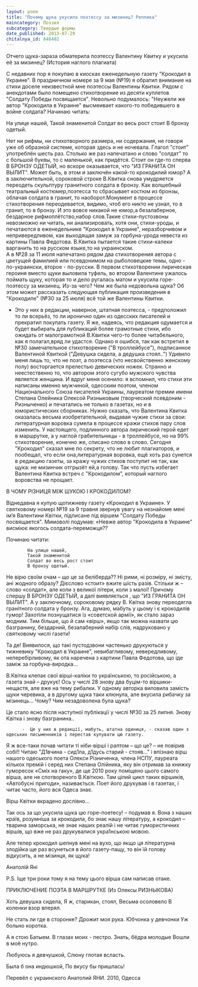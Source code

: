 ```yaml
---
layout: poem
title: "Почему щука укусила поэтессу за мизинец? Реплика"
maincategory: Поэзия
subcategory: Твердые формы
date_published: 2013-07-29
chitalnya_id: 848402
---
```




Отчего щука-зараза обматерила поэтессу Валентину Квитку и укусила её за мизинец?
(История наглого плагиата)

С недавних пор я покупаю в киосках еженедельную газету "Крокодил в Украине". В праздничном номере за 9 мая (№19) я обратил внимание на стихи доселе неизвестной мне поэтессы Валентины Квитки. Рядом с анекдотами было помещено стихотворение из десяти куплетов "Солдату Победы посвящается". Невольно подумалось: "Неужели же автор "Крокодила в Украине" высмеивает какого-то победившего в войне солдата?
Начинаю читать:

На улице нашей,
Такой знаменитой
Солдат во весь рост стоит
В бронзу одетый.

Нет ни рифмы, ни стихотворного размера, ни содержания, не говоря уже об образной системе, которая здесь и не ночевала. Глагол "стоит" употреблён шесть раз. Столько же раз напечатано и слово "солдат" то с большой буквы, то с маленькой, как придётся. Стоит он где-то сперва В БРОНЗУ ОДЕТЫЙ, но вскоре оказывается, что "ИЗ ГРАНИТА ОН ВЫЛИТ". Может быть, в этом и заключён какой-то крокодилий юмор? А в заключительной, сороковой строке В.Квитка снова умудряется переодеть скульптуру гранитного солдата в бронзу. Как волшебный театральный костюмер,поэтесса то сбрасывает костюм из бронзы, облачая солдата в гранит, то наоборот.Монумент в процессе стихотворения переодевается, видимо, чтоб его никто не узнал, то в гранит, то в бронзу. И это вовсе никакой не юмор,а безалаберное, бездарное рифмоплётство,набор слов.Такие стихи-пустозвоны невозможно ни читать, ни анализировать, хотя они, стихи-уроды, и печатаются в еженедельнике "Крокодил в Украине", неразборчивом и непривередливом, как выходящая замуж за горбуна-урода невеста из картины Павла Федотова. В.Квитка пытается такие стихи-калеки варганить то на русском языке,то на украинском.   
А в №28 за 11 июля напечатано рядом два стихотворения автора с цветущей фамилией или псевдонимом на рыболовецкие темы, одно - по-украински, второе - по-русски. В первом стихотворении лирическая героиня вместо щуки выловила туфель, во втором Валентине ужалось поймать щуку, которая то и дело ругалась матом и укусила горе-поэтессу за мизинец. Из-за чего? Чем же была недовольна щука? Об этом может рассказать следующая публикация произведения в "Крокодиле" (№30 за 25 июля) всё той же Валентины Квитки.
- Это у них в редакции, наверное, штатная поэтесса, - предположил то ли всерьёз, то ли иронично один из одесских писателей и прекратил покупать газету. Я же, надеясь, что редакция одумается и будет выбирать для публикаций более грамотные стихи, ибо ожидать от малограмотной В.Квитки чего-то более читабельного, как я полагал,вряд ли удастся. Однако я ошибся, так как встретил в №30 замечательное стихотворение ("В троллейбусе"), подписанное Валентиной Квиткой ("Девушка сидела, а дедушка стоял..") Удивило меня лишь то, что не поэт, а поэтесса (что несвойственно женскому полу) восторгается прелестью девических ножек. Странно и неестественно то, что автором этого сугубо мужского чувства является женщина. И вдруг меня осенило: я вспомнил, что стихи эти написаны именно мужчиной, одесским поэтом, членом Национального Союза писателей Украины, лауреатом премии имени Степана Олейника Олексой Ризныковым (творческий псевдоним - Ризныченко) и печатались не только в газетах, но и в юмористических сборниках.
Нужно сказать, что Валентина Квитка оказалась весьма изобретательной, выдавая чужие стихи за свои: литературная воровка сумела в процессе кражи стихов пару слов изменить. У настоящего, подлинного автора лирический герой едет в маршрутке, а у наглой грабительницы - в троллейбусе, но на 99% стихотворение, конечно же, списано слово в слово.
Сегодня "Крокодил" сказал мне по секрету, что не любит плагиаторов, и пообещал, что если она,литературная воровка, ещё хоть раз сунется в редакцию газеты, за кражу чужих стихов поступит не так, как щука:  не мизинчик отгрызёт ей,а голову. Так что пусть избегает Валентина Квитка встреч с "Крокодилом", который наглого воровства не прощает.

 В ЧОМУ РІЗНИЦЯ МІЖ ШУКОЮ І КРОКОДИЛОМ?

Віднедавна я купую щотижневу газету «Крокодил в Украине». У святковому номері №19 за 9 травня звернув увагу на незнайоме мені ім’я Валентини Квітки, підписане під віршем "Солдату Победы посвящается". Мимоволі подумав: «Невже автор "Крокодила в Украине" висміює якогось солдата-переможця??

Починаю читати: 

            На улице нашей,
            Такой знаменитой
            Солдат во весь рост стоит
            В бронзу одетый.

Не вірю своїм очам – що це за беліберда?? Ні рими, ні розміру, ні змісту, ані жодного образу? Дієслово «стоит» вжите шість разів. Стільки ж – слово «солдат», але коли з великої літери, коли з малої! Причому спершу  В БРОНЗУ ОДЕТЫЙ, а далі виявляється , що "ИЗ ГРАНИТА ОН ВЫЛИТ". А у заключному, сороковому рядку В. Квітка знову переодягла гранітного солдата у бронзу. Ага, думаю, мабуть у цьому і є крокодилів гумор! Захотіли познущатися із «советской армії», як стало зараз модним. Тим більше, що й сам «вірш», якщо так можна назвати цю базгранину, бездарний, безалаберний набір слів, надруковано у святковому числі газети!

Та де! Виявилося, що такі пустодзвони частенько друкуються у тижневику "Крокодил в Украине", невибагливому, невередливому, неперебірливому, як ота наречена з картини Павла Федотова, що іде заміж за горбуна-виродка…

В.Квітка клепає свої вірші-каліки то українською, то російською, а газета знай – друкує! Ось у числі 28 знову два буцім-то віршики-нещастя, але вже на тему рибалки. У одному авторка виловила замість щуки черевика, а в другому щука таки клюнула, але вкусила рибачку за мізинець… Чому? Чим незадоволена була щука?

Це стало ясно після наступної публікації у числі №30 за 25 липня. Знову Квітка і знову базгранина..

          -  Це у них в редакції, мабуть, штатна одиниця, - сказав один з одеських письменників і перестав купувати цю газету.

Я ж все-таки почав читати ті ніби-вірші і раптом – що це? – не повірив собі!! Читаю "Д1вчина - сид1ла,  д1дусь старий - стояв…" і впізнаю вірш нашого одеського поета Олекси Різниченка, члена НСПУ, лауреата кількох премій і серед них Степана Олійника, яку він отримав за книжку гуморесок «Сміх на гаку», де ще 2010 року поміщено цього  самого вірша, але не спотвореного В.Квіткою. Там цілий цикл таких віршиків, «Автобусні пригоди», називається. Поет його друкував і в газетах, і  читає часто, його вся Одеса знає.

Вірш Квітки вкрадено дослівно...

Так ось за що укусила щука цю горе-поетесу! – подумав я. Вона з наших країв, розумніша за крокодила, бо знає нашу літературу, а крокодил – тварина заморська, не знає наших реалій і не читає гумористичних віршів, що вже не раз друкувалися укра1нською мовою.

Але тепер крокодил шепнув мені на вухо, що якщо ця літературна злодійка ще раз всунеться в його газету-пащу, то він їй голову відкусить, а не мізинця, як щука!

Анатолій Яні

  P.S. Іще три роки тому я на тему цього вірша сам написав отаке.

ПРИКЛЮЧЕНИЕ ПОЭТА В МАРШРУТКЕ
(Из Олексы РИЗНЫКОВА)

Хоть девушка сидела,
Я ж, старикан, стоял,
Весьма осоловело
В коленки взор вперял.

Не стать ли где в сторонке?
Дрожит моя рука.
Юбчонка у девчонки
Уж больно коротка.

А я стою Батыем.
В глазах моих - пестро.
Знать, бёдра молодые
Вошли в моё нутро.

Любуюсь я девчушкой,
Слюну глотая всласть.

Была б она индюшкой,
По вкусу бы пришлась!

Перевёл с украинского Анатолий ЯНИ.
2010, Одесса






